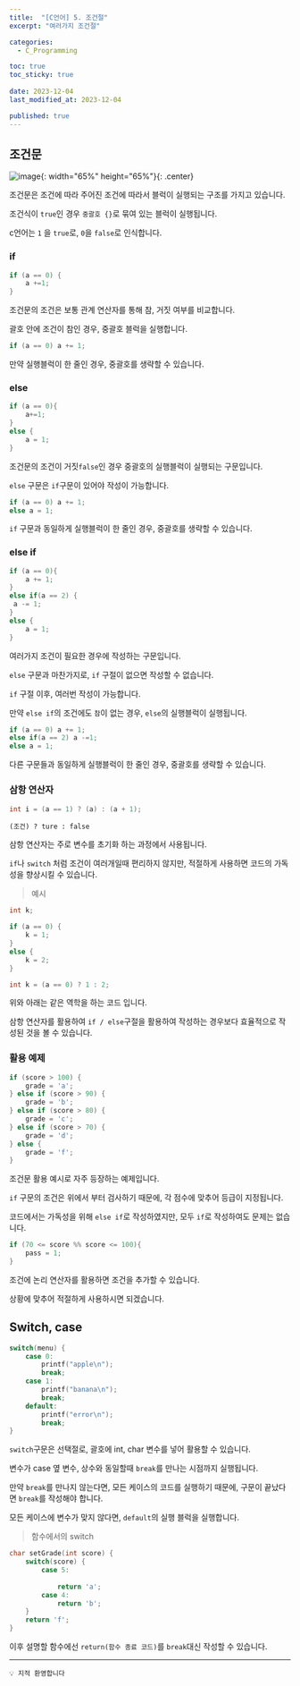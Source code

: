 ```yaml
---
title:  "[C언어] 5. 조건절"
excerpt: "여러가지 조건절"

categories:
  - C_Programming

toc: true
toc_sticky: true
 
date: 2023-12-04
last_modified_at: 2023-12-04

published: true
---
```


## 조건문 
![image](https://github.com/leehan416/Blog_comments/assets/35258105/abfe467a-494d-4863-b1ea-00cee187df86){: width="65%" height="65%"}{: .center}

조건문은 조건에 따라 주어진 조건에 따라서 블럭이 실행되는 구조를 가지고 있습니다.

조건식이 `true`인 경우 `중괄호 {}`로 묶여 있는 블럭이 실행됩니다.

c언어는 `1` 을 `true`로, `0`을 `false`로 인식합니다.

### if
```c
if (a == 0) {
    a +=1;
}
```

조건문의 조건은 보통 관계 연산자를 통해 참, 거짓 여부를 비교합니다.

괄호 안에 조건이 참인 경우, 중괄호 블럭을 실행합니다.

```c
if (a == 0) a += 1;
```
만약 실행블럭이 한 줄인 경우, 중괄호를 생략할 수 있습니다.

### else
```c
if (a == 0){
    a+=1;
} 
else {
    a = 1;
}
```
조건문의 조건이 거짓`false`인 경우 중괄호의 실행블럭이 실행되는 구문입니다.

`else` 구문은 `if`구문이 있어야 작성이 가능합니다.

```c
if (a == 0) a += 1;
else a = 1;
```
`if` 구문과 동일하게 실행블럭이 한 줄인 경우, 중괄호를 생략할 수 있습니다.

### else if 
```c
if (a == 0){
    a += 1;
} 
else if(a == 2) {
 a -= 1;
} 
else {
    a = 1;
}
```
여러가지 조건이 필요한 경우에 작성하는 구문입니다.

`else` 구문과 마찬가지로, `if` 구절이 없으면 작성할 수 없습니다.

`if` 구절 이후, 여러번 작성이 가능합니다.

만약 `else if`의 조건에도 `참`이 없는 경우, `else`의 실행블럭이 실행됩니다.


```c
if (a == 0) a += 1;
else if(a == 2) a -=1;
else a = 1;
```
다른 구문들과 동일하게 실행블럭이 한 줄인 경우, 중괄호를 생략할 수 있습니다.

### 삼항 연산자

```c
int i = (a == 1) ? (a) : (a + 1);
```
```
(조건) ? ture : false
```
삼항 연산자는 주로 변수를 초기화 하는 과정에서 사용됩니다.


`if`나 `switch` 처럼 조건이 여러개일때 편리하지 않지만, 적절하게 사용하면 코드의 가독성을 향상시킬 수 있습니다.

> 예시

```c
int k;

if (a == 0) {
    k = 1;
}
else {
    k = 2;
}
```

```c
int k = (a == 0) ? 1 : 2;
```
위와 아래는 같은 역학을 하는 코드 입니다.

삼항 연산자를 활용하여 `if / else`구절을 활용하여 작성하는 경우보다 효율적으로 작성된 것을 볼 수 있습니다.


### 활용 예제
```c
if (score > 100) {
    grade = 'a';
} else if (score > 90) {
    grade = 'b';
} else if (score > 80) {
    grade = 'c';
} else if (score > 70) {
    grade = 'd';
} else {
    grade = 'f';
}
```

조건문 활용 예시로 자주 등장하는 예제입니다. 

`if` 구문의 조건은 위에서 부터 검사하기 때문에, 각 점수에 맞추어 등급이 지정됩니다.

코드에서는 가독성을 위해 `else if`로 작성하였지만, 모두 `if`로 작성하여도 문제는 없습니다.

```c
if (70 <= score %% score <= 100){
    pass = 1;
}
```
조건에 논리 연산자를 활용하면 조건을 추가할 수 있습니다.

상황에 맞추어 적절하게 사용하시면 되겠습니다.

## Switch, case

```c
switch(menu) {
    case 0:
        printf("apple\n");
        break;
    case 1:
        printf("banana\n");
        break;
    default: 
        printf("error\n");
        break;
}
```
`switch`구문은 선택절로, 괄호에 int, char 변수를 넣어 활용할 수 있습니다.

변수가 case 옆 변수, 상수와 동일할때 `break`를 만나는 시점까지 실행됩니다.

만약 `break`를 만나지 않는다면, 모든 케이스의 코드를 실행하기 때문에, 구문이 끝났다면 `break`를 작성해야 합니다.

모든 케이스에 변수가 맞지 않다면, `default`의 실행 블럭을 실행합니다.



> 함수에서의 switch

```c
char setGrade(int score) {
    switch(score) {
        case 5:
            
            return 'a';
        case 4:
            return 'b';
    }
    return 'f';
}
```

이후 설명할 함수에선 `return(함수 종료 코드)`를 `break`대신 작성할 수 있습니다.

---

```
💡 지적 환영합니다
```
